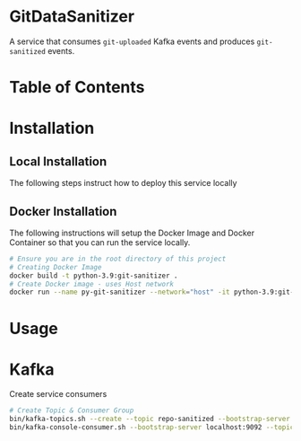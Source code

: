 # GitDataSanitizer
A service that consumes `git-uploaded` Kafka events and produces `git-sanitized` events.

# Table of Contents

# Installation 
## Local Installation
The following steps instruct how to deploy this service locally

## Docker Installation
The following instructions will setup the Docker Image and Docker Container so that you can run the service locally.

```sh
# Ensure you are in the root directory of this project
# Creating Docker Image
docker build -t python-3.9:git-sanitizer .
# Create Docker image - uses Host network
docker run --name py-git-sanitizer --network="host" -it python-3.9:git-sanitizer
```

# Usage





# Kafka
Create service consumers
```sh
# Create Topic & Consumer Group
bin/kafka-topics.sh --create --topic repo-sanitized --bootstrap-server localhost:9092
bin/kafka-console-consumer.sh --bootstrap-server localhost:9092 --topic repo-sanitized --from-beginning --group repo-sanitized-cg
```


